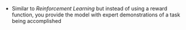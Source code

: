 - Similar to _Reinforcement Learning_ but instead of using a reward function, you provide the model with expert demonstrations of a task being accomplished